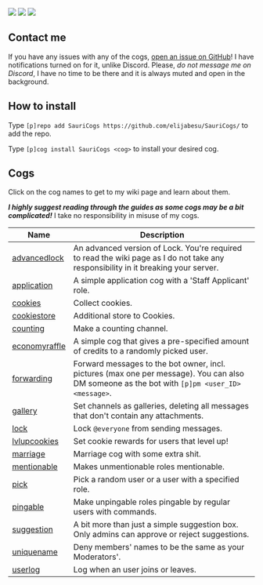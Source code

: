 [![](https://img.shields.io/badge/SauriCogs-by_elijabesu-ffb8d7.svg?style=popout-square&logo=python&logoColor=ffb8d7)](https://cogs.saurich.com/) [![](https://img.shields.io/badge/Red%20DiscordBot-V3-red.svg)](https://github.com/Cog-Creators/Red-DiscordBot) [![](https://img.shields.io/badge/code%20style-black-000000.svg)](https://github.com/python/black)

## Contact me

If you have any issues with any of the cogs, <a href="https://github.com/elijabesu/SauriCogs/issues">open an issue on GitHub</a>! I have notifications turned on for it, unlike Discord. Please, *do not message me on Discord*, I have no time to be there and it is always muted and open in the background.

## How to install

Type `[p]repo add SauriCogs https://github.com/elijabesu/SauriCogs/` to add the repo.

Type `[p]cog install SauriCogs <cog>` to install your desired cog.

## Cogs

Click on the cog names to get to my wiki page and learn about them.

***I highly suggest reading through the guides as some cogs may be a bit complicated!*** I take no responsibility in misuse of my cogs.

| Name | Description | 
| --- | --- | 
| [advancedlock](https://cogs.saurich.com/advancedlock.html) | An advanced version of Lock. You're required to read the wiki page as I do not take any responsibility in it breaking your server. | 
| [application](https://cogs.saurich.com/application.html) | A simple application cog with a 'Staff Applicant' role. | 
| [cookies](https://cogs.saurich.com/cookies.html) | Collect cookies. |
| [cookiestore](https://cogs.saurich.com/cookiestore.html) | Additional store to Cookies. |
| [counting](https://cogs.saurich.com/counting.html) | Make a counting channel. |
| [economyraffle](https://cogs.saurich.com/economyraffle.html) | A simple cog that gives a pre-specified amount of credits to a randomly picked user. | 
| [forwarding](https://cogs.saurich.com/forwarding.html) | Forward messages to the bot owner, incl. pictures (max one per message). You can also DM someone as the bot with `[p]pm <user_ID> <message>`. |
| [gallery](https://cogs.saurich.com/gallery.html) | Set channels as galleries, deleting all messages that don't contain any attachments. |
| [lock](https://cogs.saurich.com/lock.html) | Lock `@everyone` from sending messages. |
| [lvlupcookies](https://cogs.saurich.com/lvlupcookies.html) | Set cookie rewards for users that level up! |
| [marriage](https://cogs.saurich.com/marriage.html) | Marriage cog with some extra shit. |
| [mentionable](https://cogs.saurich.com/mentionable.html) | Makes unmentionable roles mentionable. |
| [pick](https://cogs.saurich.com/pick.html) | Pick a random user or a user with a specified role. |
| [pingable](https://cogs.saurich.com/pingable.html) | Make unpingable roles pingable by regular users with commands. |
| [suggestion](https://cogs.saurich.com/suggestion.html) | A bit more than just a simple suggestion box. Only admins can approve or reject suggestions. |
| [uniquename](https://cogs.saurich.com/uniquename.html) | Deny members' names to be the same as your Moderators'. |
| [userlog](https://cogs.saurich.com/userlog.html) | Log when an user joins or leaves. |
